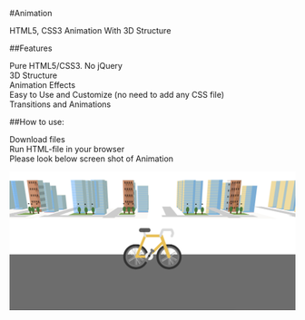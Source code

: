 #Animation

HTML5, CSS3 Animation With 3D Structure

##Features

Pure HTML5/CSS3. No jQuery <br/>
3D Structure <br/>
Animation Effects <br/>
Easy to Use and Customize (no need to add any CSS file) <br/>
Transitions and Animations <br/>

##How to use:

Download files<br/>
Run HTML-file in your browser<br/>
Please look below screen shot of Animation

<a href=""><img src="https://github.com/akas227/Cycle-Animation/blob/master/animation.PNG" alt="animation" />
</a>
